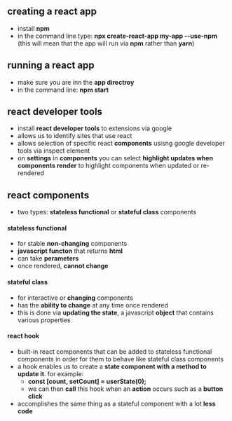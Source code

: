 ## creating a react app
- install **npm** 
- in the command line type: **npx create-react-app my-app --use-npm** (this will mean that the app will run via **npm** rather than **yarn**)

## running a react app 
- make sure you are inn the **app directroy**
- in the command line: **npm start** 

## react developer tools 
- install **react developer tools** to extensions via google
- allows us to identify sites that use react 
- allows selection of specific react **components** usisng google developer tools via inspect element
- on **settings** in **components** you can select **highlight updates when components render** to highlight components when updated or re-rendered

## react components
- two types: **stateless functional** or **stateful class** components
#### stateless functional
- for stable **non-changing** components
- **javascript functon** that returns **html** 
- can take **perameters**
- once rendered, **cannot change**
#### stateful class
- for interactive or **changing** components
- has the **ability to change** at any time once rendered
- this is done via **updating the state**, a javascript **object** that contains various properties
#### react hook
- built-in react components that can be added to stateless functional components in order for them to behave like stateful class components
- a hook enables us to create a **state component with a method to update it**. for example:
    - **const [count, setCount] = userState(0);**
    - we can then **call** this hook when an **action** occurs such as a **button click** 
- accomplishes the same thing as a stateful component with a lot **less code**

